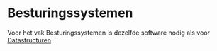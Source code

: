 # Besturingssystemen

Voor het vak Besturingssystemen is dezelfde software nodig als voor [Datastructuren](./datastructuren-en-algoritmen.md).
